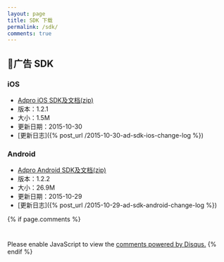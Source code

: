 ```yaml
---
layout: page
title: SDK 下载
permalink: /sdk/
comments: true
---
```


## 🚀广告 SDK

### iOS
- [Adpro iOS SDK及文档(zip)](http://7xo1pn.dl1.z0.glb.clouddn.com/AdProSDK-iOS-V1.2.1.zip)
- 版本：1.2.1
- 大小：1.5M
- 更新日期：2015-10-30
- [更新日志]({% post_url /2015-10-30-ad-sdk-ios-change-log %})

### Android
- [Adpro Android SDK及文档(zip)](http://7xo1pn.dl1.z0.glb.clouddn.com/AdSDK-Android-V1.2.2.zip)
- 版本：1.2.2
- 大小：26.9M
- 更新日期：2015-10-29
- [更新日志]({% post_url /2015-10-29-ad-sdk-android-change-log %})

{% if page.comments %}
<div style="margin-top:40px;"></div>
<div id="disqus_thread"></div>
<script>
/**
* RECOMMENDED CONFIGURATION VARIABLES: EDIT AND UNCOMMENT THE SECTION BELOW TO INSERT DYNAMIC VALUES FROM YOUR PLATFORM OR CMS.
* LEARN WHY DEFINING THESE VARIABLES IS IMPORTANT: https://disqus.com/admin/universalcode/#configuration-variables
*/

var disqus_config = function () {
  this.page.url = 'http://adpro-sdk.github.io' + '{{ page.url }}';
  this.page.identifier = '{{ page.id }}';
};

(function() { // DON'T EDIT BELOW THIS LINE
var d = document, s = d.createElement('script');

s.src = '//adpro-sdk.disqus.com/embed.js';

s.setAttribute('data-timestamp', +new Date());
(d.head || d.body).appendChild(s);
})();
</script>
<noscript>Please enable JavaScript to view the <a href="https://disqus.com/?ref_noscript" rel="nofollow">comments powered by Disqus.</a></noscript>
{% endif %}
